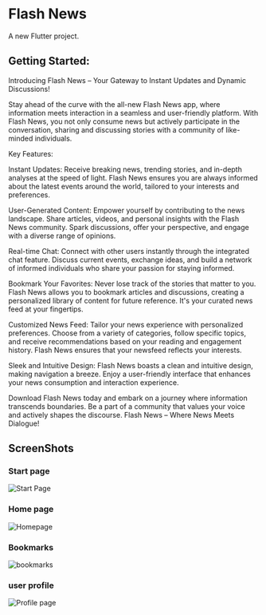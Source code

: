 # Flash News

A new Flutter project.

## Getting Started:

Introducing Flash News – Your Gateway to Instant Updates and Dynamic Discussions!

Stay ahead of the curve with the all-new Flash News app, where information meets interaction in a seamless and user-friendly platform. With Flash News, you not only consume news but actively participate in the conversation, sharing and discussing stories with a community of like-minded individuals.

Key Features:

Instant Updates:
Receive breaking news, trending stories, and in-depth analyses at the speed of light. Flash News ensures you are always informed about the latest events around the world, tailored to your interests and preferences.

User-Generated Content:
Empower yourself by contributing to the news landscape. Share articles, videos, and personal insights with the Flash News community. Spark discussions, offer your perspective, and engage with a diverse range of opinions.

Real-time Chat:
Connect with other users instantly through the integrated chat feature. Discuss current events, exchange ideas, and build a network of informed individuals who share your passion for staying informed.

Bookmark Your Favorites:
Never lose track of the stories that matter to you. Flash News allows you to bookmark articles and discussions, creating a personalized library of content for future reference. It's your curated news feed at your fingertips.

Customized News Feed:
Tailor your news experience with personalized preferences. Choose from a variety of categories, follow specific topics, and receive recommendations based on your reading and engagement history. Flash News ensures that your newsfeed reflects your interests.



Sleek and Intuitive Design:
Flash News boasts a clean and intuitive design, making navigation a breeze. Enjoy a user-friendly interface that enhances your news consumption and interaction experience.

Download Flash News today and embark on a journey where information transcends boundaries. Be a part of a community that values your voice and actively shapes the discourse. Flash News – Where News Meets Dialogue!


## ScreenShots 

### Start page
![Start Page](Screenshot_1700296636.png)
### Home page 
![Homepage](Screenshot_1700296655.png)
### Bookmarks
![bookmarks](Screenshot_1700296676.png)
### user profile 
![Profile page](Screenshot_1700296688.png)
